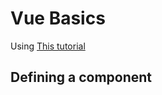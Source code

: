 # Vue Basics

Using [This tutorial](https://vuejs.org/guide/essentials/component-basics.html)

## Defining a component


